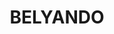 ---
lastmod: '2025-04-06T06:05:21+00:00'
latitude: -23.277321
layout: suburb
longitude: 147.562498
postcode: '4721'
state: QLD
title: BELYANDO
url: /qld/belyando/
---
